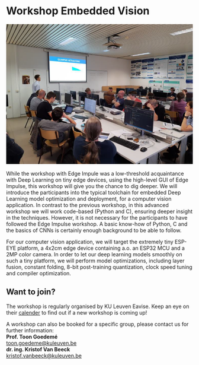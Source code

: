 # Workshop Embedded Vision

![Image workshop embedded vision](./assets/workshop.png)

While the workshop with Edge Impule was a low-threshold acquaintance with Deep Learning on tiny edge devices, using the high-level GUI of Edge Impulse, this workshop will give you the chance to dig deeper. We will introduce the participants into the typical toolchain for embedded Deep Learning model optimization and deployment, for a computer vision application. In contrast to the previous workshop, in this advanced workshop we will work code-based (Python and C), ensuring deeper insight in the techniques. However, it is not necessary for the participants to have followed the Edge Impulse workshop. A basic know-how of Python, C and the basics of CNNs is certainly enough background to be able to follow.

For our computer vision application, we will target the extremely tiny ESP-EYE platform, a 4x2cm edge device containing a.o. an ESP32 MCU and a 2MP color camera.
In order to let our deep learning models smoothly on such a tiny platform, we will perform model optimizations, including layer fusion, constant folding, 8-bit post-training quantization, clock speed tuning and compiler optimization.

## Want to join?

The workshop is regularly organised by KU Leuven Eavise. Keep an eye on their [calender](https://iiw.kuleuven.be/onderzoek/eavise) to find out if a new workshop is coming up!

A workshop can also be booked for a specific group, please contact us for further information: <br/>
**Prof. Toon Goedemé** <br/>
<toon.goedeme@kuleuven.be> <br/>
**dr. ing. Kristof Van Beeck** <br/>
<kristof.vanbeeck@kuleuven.be>

